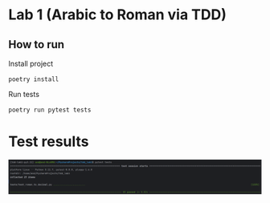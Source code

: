 # Lab 1 (Arabic to Roman via TDD)

## How to run

Install project

```shell
poetry install
```

Run tests

```shell
poetry run pytest tests
```

# Test results

![test results](./TEST_RESULTS.png)